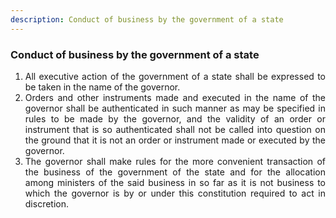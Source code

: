 ```yaml
---
description: Conduct of business by the government of a state
---
```


### Conduct of business by the government of a state

1. <div style="text-align: justify"> All executive action of the government of a state shall be expressed to be taken in the name of the governor.
2. <div style="text-align: justify"> Orders and other instruments made and executed in the name of the governor shall be authenticated in such manner as may be specified in rules to be made by the governor, and the validity of an order or instrument that is so authenticated shall not be called into question on the ground that it is not an order or instrument made or executed by the governor.
3. <div style="text-align: justify"> The governor shall make rules for the more convenient transaction of the business of the government of the state and for the allocation among ministers of the said business in so far as it is not business to which the governor is by or under this constitution required to act in discretion.
